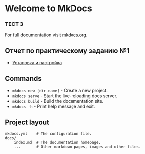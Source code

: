 # Welcome to MkDocs

### ТЕСТ 3
For full documentation visit [mkdocs.org](https://www.mkdocs.org).

## Отчет по практическому заданию №1

* [Установка и настройка](setup.md)

## Commands

* `mkdocs new [dir-name]` - Create a new project.
* `mkdocs serve` - Start the live-reloading docs server.
* `mkdocs build` - Build the documentation site.
* `mkdocs -h` - Print help message and exit.

## Project layout

    mkdocs.yml    # The configuration file.
    docs/
        index.md  # The documentation homepage.
        ...       # Other markdown pages, images and other files.

